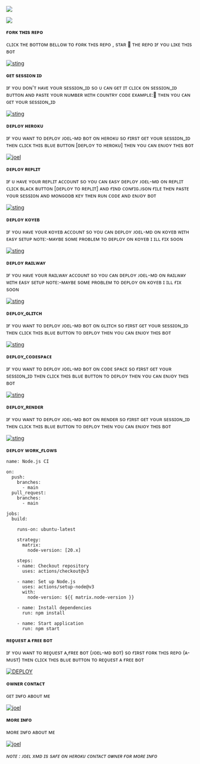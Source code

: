 


<a><img src='https://i.imgur.com/LyHic3i.gif'/></a>



<img align="center" height="auto"
src="https://cardivo.vercel.app/api?name=JOEL%20MD%20V5&description=🥂THE%20WORLD%20BEST%20WHATSAPP%20BOT%★%20CREATED%20BY%20JOEL%20TECH%20432%20KING%20OF%20KINGS%20OWNER%20OF%20JOEL%20MD%20WA%20BOT♥️&image=https://files.catbox.moe/3czn61.jpg?v=4&backgroundColor=%23ecf0f1&github=joeljamestech&pattern=leaf&colorPattern=%23eaeaea"/>








**ғᴏʀᴋ ᴛʜɪs ʀᴇᴘᴏ**





ᴄʟɪᴄᴋ ᴛʜᴇ ʙᴏᴛᴛᴏᴍ ʙᴇʟʟᴏᴡ ᴛᴏ ғᴏʀᴋ ᴛʜɪs ʀᴇᴘᴏ , sᴛᴀʀ 🌟 ᴛʜᴇ ʀᴇᴘᴏ ɪғ ʏᴏᴜ ʟɪᴋᴇ ᴛʜɪs ʙᴏᴛ



<a href='https://github.com/stingtech/JOEL-XMD/fork' target="_blank"><img alt='sting' src='https://img.shields.io/badge/FORK REPO-h?color=navy&style=for-the-badge&logo=visualstudiocode'/></a></p>



**ɢᴇᴛ sᴇssɪᴏɴ ɪᴅ**







ɪғ ʏᴏᴜ ᴅᴏɴ'ᴛ ʜᴀᴠᴇ ʏᴏᴜʀ sᴇssɪᴏɴ_ɪᴅ sᴏ ᴜ ᴄᴀɴ ɢᴇᴛ ɪᴛ ᴄʟɪᴄᴋ ᴏɴ sᴇssɪᴏɴ_ɪᴅ ʙᴜᴛᴛᴏɴ ᴀɴᴅ ᴘᴀsᴛᴇ ʏᴏᴜʀ ɴᴜᴍʙᴇʀ ᴡɪᴛʜ ᴄᴏᴜɴᴛʀʏ ᴄᴏᴅᴇ ᴇxᴀᴍᴘʟᴇ:🥰 ᴛʜᴇɴ ʏᴏᴜ ᴄᴀɴ ɢᴇᴛ ʏᴏᴜʀ sᴇssɪᴏɴ_ɪᴅ




<a href='https://session-site-navy.vercel.app' target="_blank"><img alt='sting' src='https://img.shields.io/badge/PAIR CODE-h?color=navy&style=for-the-badge&logo=visualstudiocode'/></a></p>


 
**ᴅᴇᴘʟᴏʏ ʜᴇʀᴏᴋᴜ**






ɪғ ʏᴏᴜ ᴡᴀɴᴛ ᴛᴏ ᴅᴇᴘʟᴏʏ ᴊᴏᴇʟ-ᴍᴅ ʙᴏᴛ ᴏɴ ʜᴇʀᴏᴋᴜ sᴏ ғɪʀsᴛ ɢᴇᴛ ʏᴏᴜʀ sᴇssɪᴏɴ_ɪᴅ ᴛʜᴇɴ ᴄʟɪᴄᴋ ᴛʜɪs ʙʟᴜᴇ ʙᴜᴛᴛᴏɴ [ᴅᴇᴘʟᴏʏ ᴛᴏ ʜᴇʀᴏᴋᴜ] ᴛʜᴇɴ ʏᴏᴜ ᴄᴀɴ ᴇɴᴊᴏʏ ᴛʜɪs ʙᴏᴛ

 

<a href='https://deploy-your-own-bot.netlify.app' target="_blank"><img alt='joel' src='https://img.shields.io/badge/HEROKU-h?color=navy&style=for-the-badge&logo=visualstudiocode'/></a></p>



**ᴅᴇᴘʟᴏʏ ʀᴇᴘʟɪᴛ**







ɪғ ᴜ ʜᴀᴠᴇ ʏᴏᴜʀ ʀᴇᴘʟɪᴛ ᴀᴄᴄᴏᴜɴᴛ sᴏ ʏᴏᴜ ᴄᴀɴ ᴇᴀsʏ ᴅᴇᴘʟᴏʏ ᴊᴏᴇʟ-ᴍᴅ ᴏɴ ʀᴇᴘʟɪᴛ ᴄʟɪᴄᴋ ʙʟᴀᴄᴋ ʙᴜᴛᴛᴏɴ [ᴅᴇᴘʟᴏʏ ᴛᴏ ʀᴇᴘʟɪᴛ] ᴀɴᴅ ғɪɴᴅ ᴄᴏɴғɪɢ.ᴊsᴏɴ ғɪʟᴇ ᴛʜᴇɴ ᴘᴀsᴛᴇ ʏᴏᴜʀ sᴇssɪᴏɴ ᴀɴᴅ ᴍᴏɴɢᴏᴅʙ ᴋᴇʏ ᴛʜᴇɴ ʀᴜɴ ᴄᴏᴅᴇ ᴀɴᴅ ᴇɴᴊᴏʏ ʙᴏᴛ




<a href='https://deploy-your-own-bot.netlify.app' target="_blank"><img alt='sting' src='https://img.shields.io/badge/REPLIT-h?color=navy&style=for-the-badge&logo=visualstudiocode'/></a></p>



**ᴅᴇᴘʟᴏʏ ᴋᴏʏᴇʙ**







ɪғ ʏᴏᴜ ʜᴀᴠᴇ ʏᴏᴜʀ ᴋᴏʏᴇʙ ᴀᴄᴄᴏᴜɴᴛ sᴏ ʏᴏᴜ ᴄᴀɴ ᴅᴇᴘʟᴏʏ ᴊᴏᴇʟ-ᴍᴅ ᴏɴ ᴋᴏʏᴇʙ ᴡɪᴛʜ ᴇᴀsʏ sᴇᴛᴜᴘ ɴᴏᴛᴇ:-ᴍᴀʏʙᴇ sᴏᴍᴇ ᴘʀᴏʙʟᴇᴍ ᴛᴏ ᴅᴇᴘʟᴏʏ ᴏɴ ᴋᴏʏᴇʙ ɪ ɪʟʟ ғɪx sᴏᴏɴ 



<a href='https://deploy-your-own-bot.netlify.app' target="_blank"><img alt='sting' src='https://img.shields.io/badge/KOYEB-h?color=navy&style=for-the-badge&logo=visualstudiocode'/></a></p>


**ᴅᴇᴘʟᴏʏ ʀᴀɪʟᴡᴀʏ**






ɪғ ʏᴏᴜ ʜᴀᴠᴇ ʏᴏᴜʀ ʀᴀɪʟᴡᴀʏ ᴀᴄᴄᴏᴜɴᴛ sᴏ ʏᴏᴜ ᴄᴀɴ ᴅᴇᴘʟᴏʏ ᴊᴏᴇʟ-ᴍᴅ ᴏɴ ʀᴀɪʟᴡᴀʏ ᴡɪᴛʜ ᴇᴀsʏ sᴇᴛᴜᴘ ɴᴏᴛᴇ:-ᴍᴀʏʙᴇ sᴏᴍᴇ ᴘʀᴏʙʟᴇᴍ ᴛᴏ ᴅᴇᴘʟᴏʏ ᴏɴ ᴋᴏʏᴇʙ ɪ ɪʟʟ ғɪx sᴏᴏɴ


<a href='https://deploy-your-own-bot.netlify.app' target="_blank"><img alt='sting' src='https://img.shields.io/badge/RAILWAY-h?color=navy&style=for-the-badge&logo=visualstudiocode'/></a></p>


**ᴅᴇᴘʟᴏʏ_ɢʟɪᴛᴄʜ** 







ɪғ ʏᴏᴜ ᴡᴀɴᴛ ᴛᴏ ᴅᴇᴘʟᴏʏ ᴊᴏᴇʟ-ᴍᴅ ʙᴏᴛ ᴏɴ ɢʟɪᴛᴄʜ sᴏ ғɪʀsᴛ ɢᴇᴛ ʏᴏᴜʀ sᴇssɪᴏɴ_ɪᴅ ᴛʜᴇɴ ᴄʟɪᴄᴋ ᴛʜɪs ʙʟᴜᴇ ʙᴜᴛᴛᴏɴ ᴛᴏ ᴅᴇᴘʟᴏʏ ᴛʜᴇɴ ʏᴏᴜ ᴄᴀɴ ᴇɴᴊᴏʏ ᴛʜɪs ʙᴏᴛ



<a href='https://deploy-your-own-bot.netlify.app' target="_blank"><img alt='sting' src='https://img.shields.io/badge/GLITCH-h?color=navy&style=for-the-badge&logo=visualstudiocode'/></a></p>




**ᴅᴇᴘʟᴏʏ_ᴄᴏᴅᴇsᴘᴀᴄᴇ**






ɪғ ʏᴏᴜ ᴡᴀɴᴛ ᴛᴏ ᴅᴇᴘʟᴏʏ ᴊᴏᴇʟ-ᴍᴅ ʙᴏᴛ ᴏɴ ᴄᴏᴅᴇ sᴘᴀᴄᴇ sᴏ ғɪʀsᴛ ɢᴇᴛ ʏᴏᴜʀ sᴇssɪᴏɴ_ɪᴅ ᴛʜᴇɴ ᴄʟɪᴄᴋ ᴛʜɪs ʙʟᴜᴇ ʙᴜᴛᴛᴏɴ ᴛᴏ ᴅᴇᴘʟᴏʏ ᴛʜᴇɴ ʏᴏᴜ ᴄᴀɴ ᴇɴᴊᴏʏ ᴛʜɪs ʙᴏᴛ


<a href='https://deploy-your-own-bot.netlify.app' target="_blank"><img alt='sting' src='https://img.shields.io/badge/CDSPACE-h?color=navy&style=for-the-badge&logo=visualstudiocode'/></a></p>



**ᴅᴇᴘʟᴏʏ_ʀᴇɴᴅᴇʀ**







ɪғ ʏᴏᴜ ᴡᴀɴᴛ ᴛᴏ ᴅᴇᴘʟᴏʏ ᴊᴏᴇʟ-ᴍᴅ ʙᴏᴛ ᴏɴ ʀᴇɴᴅᴇʀ sᴏ ғɪʀsᴛ ɢᴇᴛ ʏᴏᴜʀ sᴇssɪᴏɴ_ɪᴅ ᴛʜᴇɴ ᴄʟɪᴄᴋ ᴛʜɪs ʙʟᴜᴇ ʙᴜᴛᴛᴏɴ ᴛᴏ ᴅᴇᴘʟᴏʏ ᴛʜᴇɴ ʏᴏᴜ ᴄᴀɴ ᴇɴᴊᴏʏ ᴛʜɪs ʙᴏᴛ


<a href='https://deploy-your-own-bot.netlify.app' target="_blank"><img alt='sting' src='https://img.shields.io/badge/RENDER-h?color=navy&style=for-the-badge&logo=visualstudiocode'/></a></p>





**ᴅᴇᴘʟᴏʏ ᴡᴏʀᴋ_ғʟᴏᴡs**








```
name: Node.js CI

on:
  push:
    branches:
      - main
  pull_request:
    branches:
      - main

jobs:
  build:

    runs-on: ubuntu-latest

    strategy:
      matrix:
        node-version: [20.x]

    steps:
    - name: Checkout repository
      uses: actions/checkout@v3

    - name: Set up Node.js
      uses: actions/setup-node@v3
      with:
        node-version: ${{ matrix.node-version }}

    - name: Install dependencies
      run: npm install

    - name: Start application
      run: npm start

```




**ʀᴇǫᴜᴇsᴛ ᴀ ғʀᴇᴇ ʙᴏᴛ**

ɪғ ʏᴏᴜ ᴡᴀɴᴛ ᴛᴏ ʀᴇǫᴜᴇsᴛ ᴀ,ғʀᴇᴇ ʙᴏᴛ (ᴊᴏᴇʟ-ᴍᴅ ʙᴏᴛ)  sᴏ ғɪʀsᴛ ғᴏʀᴋ ᴛʜɪs ʀᴇᴘᴏ (ᴀ-ᴍᴜsᴛ)  ᴛʜᴇɴ ᴄʟɪᴄᴋ ᴛʜɪs ʙʟᴜᴇ ʙᴜᴛᴛᴏɴ ᴛᴏ ʀᴇǫᴜᴇsᴛ ᴀ ғʀᴇᴇ ʙᴏᴛ


<a href='https://requesting-bot.vercel.app' target="_blank"><img alt='DEPLOY' src='https://img.shields.io/badge/FREE BOT-h?color=navy&style=for-the-badge&logo=visualstudiocode'/></a></p>




 **ᴏᴡɴᴇʀ  ᴄᴏɴᴛᴀᴄᴛ**




ɢᴇᴛ ɪɴғᴏ ᴀʙᴏᴜᴛ ᴍᴇ




<a href='https://stingtech.netlify.app' target="_blank"><img alt='joel' src='https://img.shields.io/badge/CONTACT ME-h?color=navy&style=for-the-badge&logo=visualstudiocode'/></a></p>




**ᴍᴏʀᴇ ɪɴғᴏ**




ᴍᴏʀᴇ ɪɴғᴏ ᴀʙᴏᴜᴛ ᴍᴇ



<a href='https://my-users-livid.vercel.app/' target="_blank"><img alt='joel' src='https://img.shields.io/badge/MORE INFO-h?color=navy&style=for-the-badge&logo=visualstudiocode'/></a></p>




















*ɴᴏᴛᴇ : ᴊᴏᴇʟ xᴍᴅ ɪs sᴀғᴇ ᴏɴ ʜᴇʀᴏᴋᴜ ᴄᴏɴᴛᴀᴄᴛ ᴏᴡɴᴇʀ ғᴏʀ ᴍᴏʀᴇ ɪɴғᴏ*
